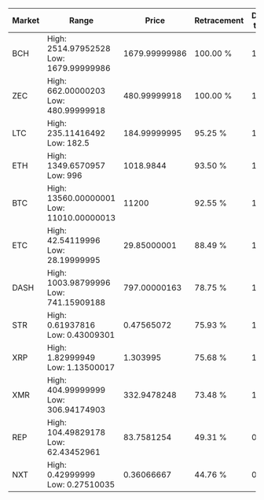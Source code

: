 | Market | Range | Price| Retracement | Doubles to 50% |
| --- | --- | --- | --- | --- |
| BCH | High: 2514.97952528<br />Low: 1679.99999986 | 1679.99999986 | 100.00 % | 1.25 |
| ZEC | High: 662.00000203<br />Low: 480.99999918 | 480.99999918 | 100.00 % | 1.19 |
| LTC | High: 235.11416492<br />Low: 182.5 | 184.99999995 | 95.25 % | 1.13 |
| ETH | High: 1349.6570957<br />Low: 996 | 1018.9844 | 93.50 % | 1.15 |
| BTC | High: 13560.00000001<br />Low: 11010.00000013 | 11200 | 92.55 % | 1.10 |
| ETC | High: 42.54119996<br />Low: 28.19999995 | 29.85000001 | 88.49 % | 1.18 |
| DASH | High: 1003.98799996<br />Low: 741.15909188 | 797.00000163 | 78.75 % | 1.09 |
| STR | High: 0.61937816<br />Low: 0.43009301 | 0.47565072 | 75.93 % | 1.10 |
| XRP | High: 1.82999949<br />Low: 1.13500017 | 1.303995 | 75.68 % | 1.14 |
| XMR | High: 404.99999999<br />Low: 306.94174903 | 332.9478248 | 73.48 % | 1.07 |
| REP | High: 104.49829178<br />Low: 62.43452961 | 83.7581254 | 49.31 % | 0.00 |
| NXT | High: 0.42999999<br />Low: 0.27510035 | 0.36066667 | 44.76 % | 0.00 |
